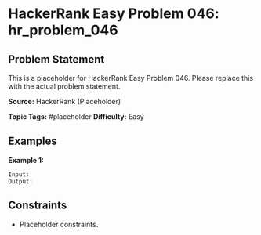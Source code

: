 # HackerRank Easy Problem 046: hr_problem_046

## Problem Statement

This is a placeholder for HackerRank Easy Problem 046.
Please replace this with the actual problem statement.

**Source:** HackerRank (Placeholder)

**Topic Tags:** #placeholder
**Difficulty:** Easy

## Examples

**Example 1:**

```
Input:
Output:
```

## Constraints

- Placeholder constraints.
